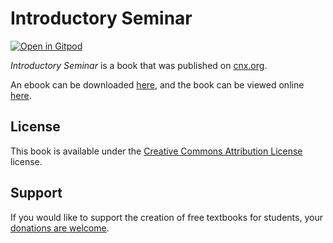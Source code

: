 # Introductory Seminar

[![Open in Gitpod](https://gitpod.io/button/open-in-gitpod.svg)](https://gitpod.io/from-referrer/)

_Introductory Seminar_ is a book that was published on [cnx.org](https://cnx.org/).

An ebook can be downloaded [here](https://github.com/cnx-user-books/cnxbook-introductory-seminar/releases/latest), and the book can be viewed online [here](https://github.com/cnx-user-books/cnxbook-introductory-seminar/releases/latest).

## License
This book is available under the [Creative Commons Attribution License](./LICENSE) license.

## Support
If you would like to support the creation of free textbooks for students, your [donations are welcome](https://riceconnect.rice.edu/donation/support-openstax-banner).
